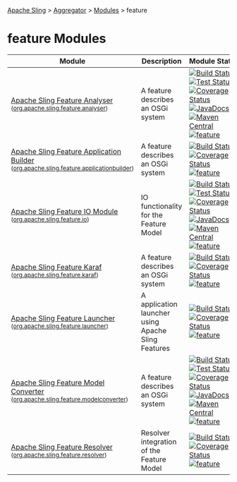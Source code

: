[Apache Sling](https://sling.apache.org) > [Aggregator](https://github.com/apache/sling-aggregator/) > [Modules](https://github.com/apache/sling-aggregator/blob/master/docs/modules.md) > feature
# feature Modules

| Module | Description | Module&nbsp;Status |
|---	|---	|---    |
| [Apache Sling Feature Analyser](https://github.com/apache/sling-org-apache-sling-feature-analyser) <br/> <small>([org.apache.sling.feature.analyser](https://search.maven.org/#search%7Cga%7C1%7Cg%3A%22org.apache.sling%22%20a%3A%22org.apache.sling.feature.analyser%22))</small> | A feature describes an OSGi system |&#32;[![Build Status](https://builds.apache.org/buildStatus/icon?job=sling-org-apache-sling-feature-analyser-1.8)](https://builds.apache.org/view/S-Z/view/Sling/job/sling-org-apache-sling-feature-analyser-1.8)&#32;[![Test Status](https://img.shields.io/jenkins/t/https/builds.apache.org/view/S-Z/view/Sling/job/sling-org-apache-sling-feature-analyser-1.8.svg?longCache=true)](https://builds.apache.org/view/S-Z/view/Sling/job/sling-org-apache-sling-feature-analyser-1.8/test_results_analyzer/)&#32;[![Coverage Status](https://img.shields.io/jenkins/c/https/builds.apache.org/view/S-Z/view/Sling/job/sling-org-apache-sling-feature-analyser-1.8.svg?longCache=true)](https://builds.apache.org/view/S-Z/view/Sling/job/sling-org-apache-sling-feature-analyser-1.8/)&#32;[![JavaDocs](https://www.javadoc.io/badge/org.apache.sling/org.apache.sling.feature.analyser.svg)](https://www.javadoc.io/doc/org.apache.sling/org.apache.sling.feature.analyser)&#32;[![Maven Central](https://maven-badges.herokuapp.com/maven-central/org.apache.sling/org.apache.sling.feature.analyser/badge.svg)](https://search.maven.org/#search%7Cga%7C1%7Cg%3A%22org.apache.sling%22%20a%3A%22org.apache.sling.feature.analyser%22)&#32;[![feature](https://sling.apache.org/badges/group-feature.svg)](https://github.com/apache/sling-aggregator/blob/master/docs/groups/feature.md)|
| [Apache Sling Feature Application Builder](https://github.com/apache/sling-org-apache-sling-feature-applicationbuilder) <br/> <small>([org.apache.sling.feature.applicationbuilder](https://search.maven.org/#search%7Cga%7C1%7Cg%3A%22org.apache.sling%22%20a%3A%22org.apache.sling.feature.applicationbuilder%22))</small> | A feature describes an OSGi system |&#32;[![Build Status](https://builds.apache.org/buildStatus/icon?job=sling-org-apache-sling-feature-applicationbuilder-1.8)](https://builds.apache.org/view/S-Z/view/Sling/job/sling-org-apache-sling-feature-applicationbuilder-1.8)&#32;[![Coverage Status](https://img.shields.io/jenkins/c/https/builds.apache.org/view/S-Z/view/Sling/job/sling-org-apache-sling-feature-applicationbuilder-1.8.svg?longCache=true)](https://builds.apache.org/view/S-Z/view/Sling/job/sling-org-apache-sling-feature-applicationbuilder-1.8/)&#32;[![feature](https://sling.apache.org/badges/group-feature.svg)](https://github.com/apache/sling-aggregator/blob/master/docs/groups/feature.md)|
| [Apache Sling Feature IO Module](https://github.com/apache/sling-org-apache-sling-feature-io) <br/> <small>([org.apache.sling.feature.io](https://search.maven.org/#search%7Cga%7C1%7Cg%3A%22org.apache.sling%22%20a%3A%22org.apache.sling.feature.io%22))</small> | IO functionality for the Feature Model |&#32;[![Build Status](https://builds.apache.org/buildStatus/icon?job=sling-org-apache-sling-feature-io-1.8)](https://builds.apache.org/view/S-Z/view/Sling/job/sling-org-apache-sling-feature-io-1.8)&#32;[![Test Status](https://img.shields.io/jenkins/t/https/builds.apache.org/view/S-Z/view/Sling/job/sling-org-apache-sling-feature-io-1.8.svg?longCache=true)](https://builds.apache.org/view/S-Z/view/Sling/job/sling-org-apache-sling-feature-io-1.8/test_results_analyzer/)&#32;[![Coverage Status](https://img.shields.io/jenkins/c/https/builds.apache.org/view/S-Z/view/Sling/job/sling-org-apache-sling-feature-io-1.8.svg?longCache=true)](https://builds.apache.org/view/S-Z/view/Sling/job/sling-org-apache-sling-feature-io-1.8/)&#32;[![JavaDocs](https://www.javadoc.io/badge/org.apache.sling/org.apache.sling.feature.io.svg)](https://www.javadoc.io/doc/org.apache.sling/org.apache.sling.feature.io)&#32;[![Maven Central](https://maven-badges.herokuapp.com/maven-central/org.apache.sling/org.apache.sling.feature.io/badge.svg)](https://search.maven.org/#search%7Cga%7C1%7Cg%3A%22org.apache.sling%22%20a%3A%22org.apache.sling.feature.io%22)&#32;[![feature](https://sling.apache.org/badges/group-feature.svg)](https://github.com/apache/sling-aggregator/blob/master/docs/groups/feature.md)|
| [Apache Sling Feature Karaf](https://github.com/apache/sling-org-apache-sling-feature-karaf) <br/> <small>([org.apache.sling.feature.karaf](https://search.maven.org/#search%7Cga%7C1%7Cg%3A%22org.apache.sling%22%20a%3A%22org.apache.sling.feature.karaf%22))</small> | A feature describes an OSGi system |&#32;[![Build Status](https://builds.apache.org/buildStatus/icon?job=sling-org-apache-sling-feature-karaf-1.8)](https://builds.apache.org/view/S-Z/view/Sling/job/sling-org-apache-sling-feature-karaf-1.8)&#32;[![Coverage Status](https://img.shields.io/jenkins/c/https/builds.apache.org/view/S-Z/view/Sling/job/sling-org-apache-sling-feature-karaf-1.8.svg?longCache=true)](https://builds.apache.org/view/S-Z/view/Sling/job/sling-org-apache-sling-feature-karaf-1.8/)&#32;[![feature](https://sling.apache.org/badges/group-feature.svg)](https://github.com/apache/sling-aggregator/blob/master/docs/groups/feature.md)|
| [Apache Sling Feature Launcher](https://github.com/apache/sling-org-apache-sling-feature-launcher) <br/> <small>([org.apache.sling.feature.launcher](https://search.maven.org/#search%7Cga%7C1%7Cg%3A%22org.apache.sling%22%20a%3A%22org.apache.sling.feature.launcher%22))</small> | A application launcher using Apache Sling Features |&#32;[![Build Status](https://builds.apache.org/buildStatus/icon?job=sling-org-apache-sling-feature-launcher-1.8)](https://builds.apache.org/view/S-Z/view/Sling/job/sling-org-apache-sling-feature-launcher-1.8)&#32;[![Coverage Status](https://img.shields.io/jenkins/c/https/builds.apache.org/view/S-Z/view/Sling/job/sling-org-apache-sling-feature-launcher-1.8.svg?longCache=true)](https://builds.apache.org/view/S-Z/view/Sling/job/sling-org-apache-sling-feature-launcher-1.8/)&#32;[![feature](https://sling.apache.org/badges/group-feature.svg)](https://github.com/apache/sling-aggregator/blob/master/docs/groups/feature.md)|
| [Apache Sling Feature Model Converter](https://github.com/apache/sling-org-apache-sling-feature-modelconverter) <br/> <small>([org.apache.sling.feature.modelconverter](https://search.maven.org/#search%7Cga%7C1%7Cg%3A%22org.apache.sling%22%20a%3A%22org.apache.sling.feature.modelconverter%22))</small> | A feature describes an OSGi system |&#32;[![Build Status](https://builds.apache.org/buildStatus/icon?job=sling-org-apache-sling-feature-modelconverter-1.8)](https://builds.apache.org/view/S-Z/view/Sling/job/sling-org-apache-sling-feature-modelconverter-1.8)&#32;[![Test Status](https://img.shields.io/jenkins/t/https/builds.apache.org/view/S-Z/view/Sling/job/sling-org-apache-sling-feature-modelconverter-1.8.svg?longCache=true)](https://builds.apache.org/view/S-Z/view/Sling/job/sling-org-apache-sling-feature-modelconverter-1.8/test_results_analyzer/)&#32;[![Coverage Status](https://img.shields.io/jenkins/c/https/builds.apache.org/view/S-Z/view/Sling/job/sling-org-apache-sling-feature-modelconverter-1.8.svg?longCache=true)](https://builds.apache.org/view/S-Z/view/Sling/job/sling-org-apache-sling-feature-modelconverter-1.8/)&#32;[![JavaDocs](https://www.javadoc.io/badge/org.apache.sling/org.apache.sling.feature.modelconverter.svg)](https://www.javadoc.io/doc/org.apache.sling/org.apache.sling.feature.modelconverter)&#32;[![Maven Central](https://maven-badges.herokuapp.com/maven-central/org.apache.sling/org.apache.sling.feature.modelconverter/badge.svg)](https://search.maven.org/#search%7Cga%7C1%7Cg%3A%22org.apache.sling%22%20a%3A%22org.apache.sling.feature.modelconverter%22)&#32;[![feature](https://sling.apache.org/badges/group-feature.svg)](https://github.com/apache/sling-aggregator/blob/master/docs/groups/feature.md)|
| [Apache Sling Feature Resolver](https://github.com/apache/sling-org-apache-sling-feature-resolver) <br/> <small>([org.apache.sling.feature.resolver](https://search.maven.org/#search%7Cga%7C1%7Cg%3A%22org.apache.sling%22%20a%3A%22org.apache.sling.feature.resolver%22))</small> | Resolver integration of the Feature Model |&#32;[![Build Status](https://builds.apache.org/buildStatus/icon?job=sling-org-apache-sling-feature-resolver-1.8)](https://builds.apache.org/view/S-Z/view/Sling/job/sling-org-apache-sling-feature-resolver-1.8)&#32;[![Coverage Status](https://img.shields.io/jenkins/c/https/builds.apache.org/view/S-Z/view/Sling/job/sling-org-apache-sling-feature-resolver-1.8.svg?longCache=true)](https://builds.apache.org/view/S-Z/view/Sling/job/sling-org-apache-sling-feature-resolver-1.8/)&#32;[![feature](https://sling.apache.org/badges/group-feature.svg)](https://github.com/apache/sling-aggregator/blob/master/docs/groups/feature.md)|